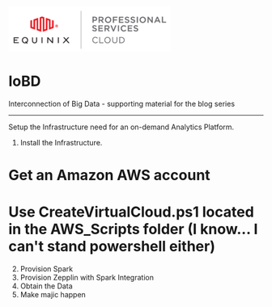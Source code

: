 ![alt text][eps]

# IoBD
Interconnection of Big Data - supporting material for the blog series
______  
Setup the Infrastructure need for an on-demand Analytics Platform.

1. Install the Infrastructure.  
  # Get an Amazon AWS account  
  # Use CreateVirtualCloud.ps1 located in the AWS_Scripts folder (I know... I can't stand powershell either)  
2. Provision Spark  
3. Provision Zepplin with Spark Integration  
4. Obtain the Data  
5. Make majic happen  



[eps]: https://github.com/NimboCloud/IoBD/blob/master/img/eps_logo.png?raw=true "Equinix Professional Services"